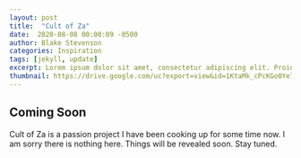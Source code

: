 ```yaml
---
layout: post
title:  "Cult of Za"
date:  2020-08-08 00:00:09 -0500
author: Blake Stevenson
categories: Inspiration
tags: [jekyll, update]
excerpt: Lorem ipsum dolor sit amet, consectetur adipiscing elit. Proin id posuere felis. In orci lectus, consequat consectetur nunc in, maximus volutpat enim.
thumbnail: https://drive.google.com/uc?export=view&id=1KtaMk_cPcKGo0Ye78dPTyxc2xDImM8rS
---
```


## Coming Soon

Cult of Za is a passion project I have been cooking up for some time now. I am sorry there is nothing here. Things will be revealed soon. Stay tuned.
